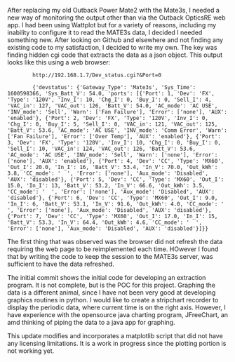 After replacing my old Outback Power Mate2 with the Mate3s, I needed a new way of monitoring the output other than via the Outback OpticsRE web app.  I had been using Wattplot but for a variety of reasons, including my inability to configure it to read the MATE3s data, I decided I needed something new.  After looking on Github and elsewhere and not finding any existing code to my satisfaction, I decided to write my own.  The key was finding hidden cgi code  that extracts the data as a json object.  This output looks like this using a web browser:
            
            http://192.168.1.7/Dev_status.cgi?&Port=0
            
            {'devstatus': {'Gateway_Type': 'Mate3s', 'Sys_Time': 1600598366, 'Sys_Batt_V': 54.0, 'ports': [{'Port': 1, 'Dev': 'FX', 'Type': '120V', 'Inv_I': 10, 'Chg_I': 0, 'Buy_I': 0, 'Sell_I': 4, 'VAC_in': 127, 'VAC_out': 126, 'Batt_V': 54.0, 'AC_mode': 'AC USE', 'INV_mode': 'Sell', 'Warn': ['Fan Failure'], 'Error': ['none'], 'AUX': 'enabled'}, {'Port': 2, 'Dev': 'FX', 'Type': '120V', 'Inv_I': 0, 'Chg_I': 0, 'Buy_I': 5, 'Sell_I': 0, 'VAC_in': 121, 'VAC_out': 125, 'Batt_V': 53.6, 'AC_mode': 'AC USE', 'INV_mode': 'Comm Error', 'Warn': ['Fan Failure'], 'Error': ['Over Temp'], 'AUX': 'enabled'}, {'Port': 3, 'Dev': 'FX', 'Type': '120V', 'Inv_I': 10, 'Chg_I': 0, 'Buy_I': 0, 'Sell_I': 10, 'VAC_in': 124, 'VAC_out': 126, 'Batt_V': 53.6, 'AC_mode': 'AC USE', 'INV_mode': 'Sell', 'Warn': ['none'], 'Error': ['none'], 'AUX': 'enabled'}, {'Port': 4, 'Dev': 'CC', 'Type': 'MX60', 'Out_I': 20.0, 'In_I': 16, 'Batt_V': 53.4, 'In_V': 70.0, 'Out_kWh': 3.8, 'CC_mode': '  ', 'Error': ['none'], 'Aux_mode': 'Disabled', 'AUX': 'disabled'}, {'Port': 5, 'Dev': 'CC', 'Type': 'MX60', 'Out_I': 15.0, 'In_I': 13, 'Batt_V': 53.2, 'In_V': 66.6, 'Out_kWh': 3.5, 'CC_mode': '  ', 'Error': ['none'], 'Aux_mode': 'Disabled', 'AUX': 'disabled'}, {'Port': 6, 'Dev': 'CC', 'Type': 'MX60', 'Out_I': 9.0, 'In_I': 6, 'Batt_V': 53.1, 'In_V': 91.6, 'Out_kWh': 4.0, 'CC_mode': ' ', 'Error': ['none'], 'Aux_mode': 'Disabled', 'AUX': 'disabled'}, {'Port': 7, 'Dev': 'CC', 'Type': 'MX60', 'Out_I': 17.0, 'In_I': 15, 'Batt_V': 53.3, 'In_V': 64.4, 'Out_kWh': 4.6, 'CC_mode': '  ', 'Error': ['none'], 'Aux_mode': 'Disabled', 'AUX': 'disabled'}]}}
            
The first thing that was observed was the browser did not refresh the data requiring the web page to be reimplemented each time.  HOwever I found that by writing the code to keep the session to the MATE3s server, was sufficient to have the data refreshed.
          
          
The initial commit shows the initial code for developing an extraction program.  It is not complete, but is the POC for this project.  Graphing the data is a different animal, since I have not been very good at developing graphics routines in python.  I would like to create a stripchart recorder to display the periodic data, where current time is on the right axis.  However, I have experience with the opensource java charting program, JFreeChart, an amd thinking of piping the data to a java app for graphing.

This update modifies and incorporates a matplotlib script that did not have any licensing limitations. It is a work in progress since the plotting portion is not working yet.
